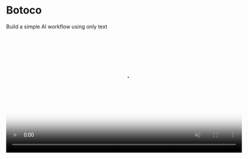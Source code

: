 # Botoco
Build a simple AI workflow using only text

<video controls muted playsinline poster="public/key.png" width="640">
  <source src="public/demo.mp4" type="video/mp4">
</video>
